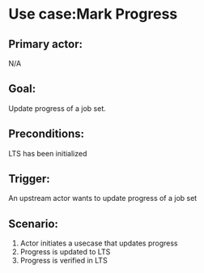 # Use case:Mark Progress

## Primary actor:

N/A

## Goal:

Update progress of a job set.

## Preconditions:

LTS has been initialized

## Trigger:

An upstream actor wants to update progress of a job set

## Scenario:

1. Actor initiates a usecase that updates progress
2. Progress is updated to LTS
3. Progress is verified in LTS